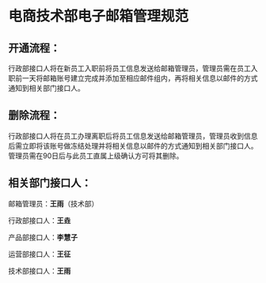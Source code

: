# 电商技术部电子邮箱管理规范

## 开通流程：

行政部接口人将在新员工入职前将员工信息发送给邮箱管理员，管理员需在员工入职前一天将邮箱账号建立完成并添加至相应邮件组内，再将相关信息以邮件的方式通知到相关部门接口人。

## 删除流程：
行政部接口人将在员工办理离职后将员工信息发送给邮箱管理员，管理员收到信息后需立即将该账号做冻结处理并将相关信息以邮件的方式通知到相关部门接口人。管理员需在90日后与此员工直属上级确认方可将其删除。

## 相关部门接口人：
邮箱管理员：**王雨**（技术部）

行政部接口人：**王垚**

产品部接口人：**李慧子**

运营部接口人：**王征**

技术部接口人：**王雨**